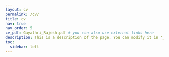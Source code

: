 ```yaml
---
layout: cv
permalink: /cv/
title: cv
nav: true
nav_order: 5
cv_pdf: Gayathri_Rajesh.pdf # you can also use external links here
description: This is a description of the page. You can modify it in '_pages/cv.md'. You can also change or remove the top pdf download button.
toc:
  sidebar: left
---
```

